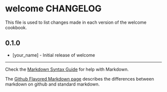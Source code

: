 # welcome CHANGELOG

This file is used to list changes made in each version of the welcome cookbook.

## 0.1.0
- [your_name] - Initial release of welcome

- - -
Check the [Markdown Syntax Guide](http://daringfireball.net/projects/markdown/syntax) for help with Markdown.

The [Github Flavored Markdown page](http://github.github.com/github-flavored-markdown/) describes the differences between markdown on github and standard markdown.

